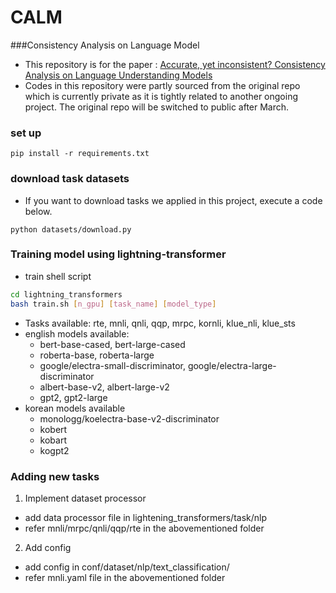 # CALM
###Consistency Analysis on Language Model

- This repository is for the paper : [Accurate, yet inconsistent? Consistency Analysis on Language Understanding Models](https://arxiv.org/abs/2108.06665)
- Codes in this repository were partly sourced from the original repo which is currently private as it is tightly related to another ongoing project. The original repo will be switched to public after March.

### set up
```
pip install -r requirements.txt
```

### download task datasets
- If you want to download tasks we applied in this project, execute a code below.
```
python datasets/download.py
```

### Training model using lightning-transformer
- train shell script
```bash
cd lightning_transformers
bash train.sh [n_gpu] [task_name] [model_type]
```
- Tasks available: rte, mnli, qnli, qqp, mrpc, kornli, klue_nli, klue_sts
- english models available:
    - bert-base-cased, bert-large-cased
    - roberta-base, roberta-large
    - google/electra-small-discriminator, google/electra-large-discriminator
    - albert-base-v2, albert-large-v2
    - gpt2, gpt2-large
- korean models available
    - monologg/koelectra-base-v2-discriminator
    - kobert
    - kobart
    - kogpt2




### Adding new tasks
1) Implement dataset processor
- add data processor file in lightening_transformers/task/nlp
- refer mnli/mrpc/qnli/qqp/rte in the abovementioned folder

2) Add config
- add config in conf/dataset/nlp/text_classification/
- refer mnli.yaml file in the abovementioned folder

